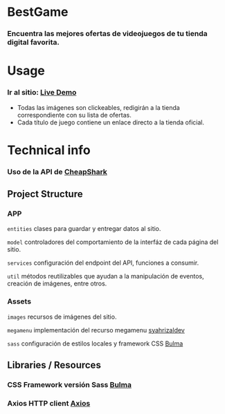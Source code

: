 # BestGame

### Encuentra las mejores ofertas de videojuegos de tu tienda digital favorita.

# Usage

### Ir al sitio: [Live Demo](https://raikox.github.io/GameStore/ "Go to app")

- Todas las imágenes son clickeables, redigirán a la tienda correspondiente con su lista de ofertas.
- Cada título de juego contiene un enlace directo a la tienda oficial.

# Technical info

### Uso de la API de [CheapShark](https://apidocs.cheapshark.com/ "API DOCS")

## Project Structure

### APP

 `entities` 
 clases para guardar y entregar datos al sitio.

 `model`
 controladores del comportamiento de la interfáz de cada página del sitio.

 `services`
 configuración del endpoint del API, funciones a consumir.

 `util`
 métodos reutilizables que ayudan a la manipulación de eventos, creación de imágenes, entre otros.
 
### Assets

 `images`
 recursos de imágenes del sitio.
 
 `megamenu`
 implementación del recurso megamenu [syahrizaldev](https://github.com/syrizaldev/vanilla-megamenu "sitio megamenu")
 
 `sass`
 configuración de estilos locales y framework CSS [Bulma](https://bulma.io/documentation/overview/start/ "Bulma started")
 
## Libraries / Resources

### CSS Framework versión Sass [Bulma](https://bulma.io/documentation/overview/start/ "Bulma started")

### Axios HTTP client [Axios](https://axios-http.com/docs/intro "About Axios")
